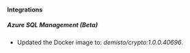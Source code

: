 #### Integrations
##### Azure SQL Management (Beta)
- Updated the Docker image to: *demisto/crypto:1.0.0.40696*.
